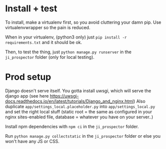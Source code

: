 # Install + test
To install, make a virtualenv first, so you avoid cluttering your damn pip.
Use virtualenvwrapper so the pain is reduced.

When in your virtualenv, (python3 only) just `pip install -r requirements.txt` and it should be ok.

Then, to test the thing, just `python manage.py runserver` in the `ji_prospector` folder (only for local testing).

# Prod setup
Django doesn't serve itself. You gotta install uwsgi, which will serve the django app (see here https://uwsgi-docs.readthedocs.io/en/latest/tutorials/Django_and_nginx.html)
Also duplicate `app/settings_local.placeholder.py` into `app/settings_local.py` and set the right local stuff (static root = the same as configured in your nginx sites-enabled file, database = whatever you have on your server..)

Install npm dependencies with `npm ci` in the `ji_prospector` folder.

Run `python manage.py collectstatic` in the `ji_prospector` folder or else you won't have any JS or CSS.
